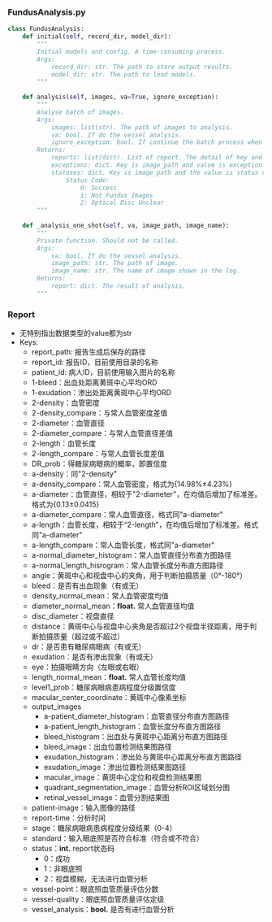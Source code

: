 ### FundusAnalysis.py

```python
class FundusAnalysis:
	def initial(self, record_dir, model_dir):
        """
        Initial models and config. A time-consuming process.
        Args:
            record_dir: str. The path to store output results.
            model_dir: str. The path to load models.
        """
    
    def analysis(self, images, va=True, ignore_exception):
        """
        Analyse batch of images.
        Args:
            images: list(str). The path of images to analysis.
            va: bool. If do the vessel analysis.
            ignore_exception: bool. If continue the batch process when any exception 					raises. True for application and False for testing.
        Returns:
            reports: list(dict). List of report. The detail of key and value is shown 					below.
            exceptions: dict. Key is image_path and value is exception traceback if any 				exception raises.
            statuses: dict. Key is image_path and the value is status code.
                Status Code:
                    0: Success
                    1: Not Fundus Images
                    2: Optical Disc Unclear
        """
    
    def _analysis_one_shot(self, va, image_path, image_name):
        """
        Private function. Should not be called.
        Args:
        	va: bool. If do the vessel analysis.
        	image_path: str. The path of image.
        	image_name: str. The name of image shown in the log.
        Returns:
        	report: dict. The result of analysis.
        """
```



### Report

- 无特别指出数据类型的value都为str
- Keys:
  - report_path: 报告生成后保存的路径
  - report_id: 报告ID，目前使用目录的名称
  - patient_id: 病人ID，目前使用输入图片的名称
  - 1-bleed：出血处距离黄斑中心平均ORD
  - 1-exudation：渗出处距离黄斑中心平均ORD
  - 2-density：血管密度
  - 2-density_compare：与常人血管密度差值
  - 2-diameter：血管直径
  - 2-diameter_compare：与常人血管直径差值
  - 2-length：血管长度
  - 2-length_compare：与常人血管长度差值
  - DR_prob：得糖尿病眼病的概率，即置信度
  - a-density：同"2-density"
  - a-density_compare：常人血管密度，格式为{14.98%±4.23%}
  - a-diameter：血管直径，相较于"2-diameter"，在均值后增加了标准差。格式为{0.13±0.0415}
  - a-diameter_compare：常人血管直径，格式同"a-diameter"
  - a-length：血管长度，相较于“2-length”，在均值后增加了标准差。格式同"a-diameter"
  - a-length_compare：常人血管长度，格式同"a-diameter"
  - a-normal_diameter_histogram：常人血管直径分布直方图路径
  - a-normal_length_hisrogram：常人血管长度分布直方图路径
  - angle：黄斑中心和视盘中心的夹角，用于判断拍摄质量（0°-180°）
  - bleed：是否有出血现象（有或无）
  - density_normal_mean：常人血管密度均值
  - diameter_normal_mean：**float.** 常人血管直径均值
  - disc_diameter：视盘直径
  - distance：黄斑中心与视盘中心夹角是否超过2个视盘半径距离，用于判断拍摄质量（超过或不超过）
  - dr：是否患有糖尿病眼病（有或无）
  - exudation：是否有渗出现象（有或无）
  - eye：拍摄眼睛方向（左眼或右眼）
  - length_normal_mean：**float.** 常人血管长度均值
  - level1_prob：糖尿病眼病患病程度分级置信度
  - macular_center_coordinate：黄斑中心像素坐标
  - output_images
    - a-patient_diameter_histogram：血管直径分布直方图路径
    - a-patient_length_histogram：血管长度分布直方图路径
    - bleed_histogram：出血处与黄斑中心距离分布直方图路径
    - bleed_image：出血位置检测结果图路径
    - exudation_histogram：渗出处与黄斑中心距离分布直方图路径
    - exudation_image：渗出位置检测结果图路径
    - macular_image：黄斑中心定位和视盘检测结果图
    - quadrant_segmentation_image：血管分析ROI区域划分图
    - retinal_vessel_image：血管分割结果图
  - patient-image：输入图像的路径
  - report-time：分析时间
  - stage：糖尿病眼病患病程度分级结果（0-4）
  - standard：输入眼底照是否符合标准（符合或不符合）
  - status：**int.** report状态码
    - 0：成功
    - 1：非眼底照
    - 2：视盘模糊，无法进行血管分析
  - vessel-point：眼底照血管质量评估分数
  - vessel-quality：眼底照血管质量评估定级
  - vessel_analysis：**bool.** 是否有进行血管分析